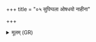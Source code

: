 +++
title = "०५ सुपिप्पला ओषधयो नाहीना"

+++
<details><summary>मूलम् (GR)</summary>

सुपिप्पला ओषधयो  
नाहीना अपक्षत ।  
तद् इन्द्रो वरुणो वायुर्  
अश्विनेदं मे प्र तिरता वचः ॥
</details>